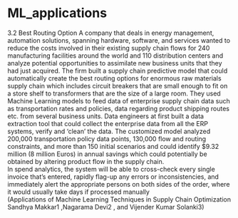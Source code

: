 # ML_applications

3.2 Best Routing Option
A company that deals in energy management, automation solutions, spanning
hardware, software, and services wanted to reduce the costs involved in their existing
supply chain flows for 240 manufacturing facilities around the world and 110
distribution centers and analyze potential opportunities to assimilate new business
units that they had just acquired. The firm built a supply chain predictive model that
could automatically create the best routing options for enormous raw materials supply
chain which includes circuit breakers that are small enough to fit on a store shelf to
transformers that are the size of a large room. They used Machine Learning models to
feed data of enterprise supply chain data such as transportation rates and policies, data
regarding product shipping routes etc. from several business units. Data engineers at
first built a data extraction tool that could collect the enterprise data from all the ERP
systems, verify and ‘clean’ the data. The customized model analyzed 200,000
transportation policy data points, 130,000 flow and routing constraints, and more than
150 initial scenarios and could identify $9.32 million (8 million Euros) in annual
savings which could potentially be obtained by altering product flow in the supply
chain. 
<br>
In spend analytics, the
system will be able to cross-check every single invoice that’s entered, rapidly flag-up
any errors or inconsistencies, and immediately alert the appropriate persons on both
sides of the order, where it would usually take days if processed manually
<br>
(Applications of Machine Learning Techniques in Supply
Chain Optimization
Sandhya Makkar1 ,Nagarama Devi2 ,
and Vijender Kumar Solanki3)
